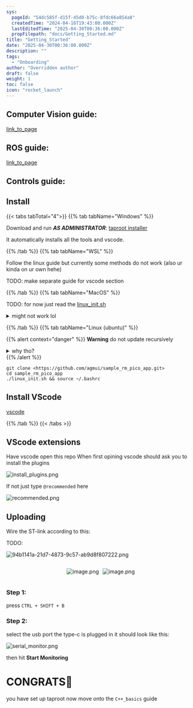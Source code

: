 ```yaml
---
sys:
  pageId: "54dc585f-d15f-45d0-b75c-8fdc66a854a8"
  createdTime: "2024-04-16T19:43:00.000Z"
  lastEditedTime: "2025-04-30T00:36:00.000Z"
  propFilepath: "docs/Getting_Started.md"
title: "Getting_Started"
date: "2025-04-30T00:36:00.000Z"
description: ""
tags:
  - "Onboarding"
author: "Overridden author"
draft: false
weight: 1
toc: false
icon: "rocket_launch"
---
```


## Computer Vision guide:

[link_to_page](86d45bc0-388b-4d26-8848-44f255f73d0e)

## ROS guide:

[link_to_page](3c76c1de-ec8f-46d6-8b0a-294005edc2d5)

## Controls guide:

## Install

{{< tabs tabTotal="4">}}
{{% tab tabName="Windows" %}}

Download and run _**AS ADMINISTRATOR**_: [taproot installer](https://github.com/Thornbots/TeachingFreshies/releases/tag/1.0)

It automatically installs all the tools and vscode.

{{% /tab %}}
{{% tab tabName="WSL" %}}

Follow the linux guide but currently some methods do not work (also ur kinda on ur own hehe)

TODO: make separate guide for vscode section

{{% /tab %}}
{{% tab tabName="MacOS" %}}

TODO: for now just read the [linux_init.sh](https://github.com/agmui/sample_rm_pico_app/blob/main/linux_init.sh)

<details>
<summary>might not work lol</summary>

`brew install libusb pkg-config`

Next install: [vscode](https://code.visualstudio.com/Download)

</details>

{{% /tab %}}
{{% tab tabName="Linux (ubuntu)" %}}

{{% alert context="danger" %}}
**Warning** do not update recursively
<details>
<summary>why tho?</summary>
There are some submodules that may go on for a while (like tinyusb) and I highly
recommend you don't need to get them.
If you want to see what submodules I update just look in `linux_init.sh`
</details>
{{% /alert %}}

```shell
git clone <https://github.com/agmui/sample_rm_pico_app.git>
cd sample_rm_pico_app
./linux_init.sh && source ~/.bashrc
```

## Install VScode

[vscode](https://code.visualstudio.com/Download)

{{% /tab %}}
{{< /tabs >}}

## VScode extensions

Have vscode open this repo
When first opining vscode should ask you to install the plugins

![install_plugins.png](https://prod-files-secure.s3.us-west-2.amazonaws.com/d518164a-d88e-44d1-a4ee-3adb3bd8bce0/89bd30f0-1825-4e77-867b-0a41ce370880/install_plugins.png?X-Amz-Algorithm=AWS4-HMAC-SHA256&X-Amz-Content-Sha256=UNSIGNED-PAYLOAD&X-Amz-Credential=ASIAZI2LB466QCVOBVCD%2F20250518%2Fus-west-2%2Fs3%2Faws4_request&X-Amz-Date=20250518T170602Z&X-Amz-Expires=3600&X-Amz-Security-Token=IQoJb3JpZ2luX2VjELz%2F%2F%2F%2F%2F%2F%2F%2F%2F%2FwEaCXVzLXdlc3QtMiJGMEQCIH6zONZOtjH1lj4npeZppCgaYd8asvH6DlmCVPve%2BNJmAiB828jTRpiY6eswf50mmYROvsGLZ%2F%2BM1d92Oco65gBg4Cr%2FAwh1EAAaDDYzNzQyMzE4MzgwNSIMsM6mvY%2BHOwezDnPeKtwD6PQX%2BN4JK9gJKSL0trAQwzuATozOMuaE7V8O7h%2Fsgd5RkhlKn3q8J8eTljz6VP2Vf5CAAbm1WNmPSk4uqsLymOaWGWdiOwEddtPHTYNqnoL7U%2Bka7wxvCpBpI7TLQWpB0xU7v%2BDMGcER27I4a%2BATuW0vdS8YjeYL5DBnOAzXKHSoE8PQxmvmLucBMgR%2BFIUwovyTyAT6pjkw1yBKrBYcxAlnh%2FqIMAtoFpUw%2FLRuWqNdveXY6EL3co7Kj2%2F9b7i1LDjbn8ov3XrQjjGT8CkGdrsCLpY74jJKaGJCT1eo94bdL3E5PQpeBemqQP9DdxiBx%2FxWKQDfW3DLqdYVoi9RMGDgf4QC3%2BDGV%2BrGlC3uAtnPBXfLFU7Yng3WZKRsH60ejlUhtkwD4BAXU6LgrIYERO%2B6Sj0Qn2ENaYasnK8JWxqcmsGS0Zi1iBclK8ECNiqUfuTRNKpYBa8O%2BTNE09T2fHPjQcUsSL5D%2ByazP8v5dUNmHwrE8ELebNPLoc9msJYHFyn7zmpLA60x%2FR0o3XkHvsew28AJHvggo4CquHrc3kjfar8EXjwdJ9W5Lg%2F46QvGspdwCgYYIViQ5Er%2B0%2FIQg7%2FAMrns23Izx57s031KYSvP2lluXaHnAVGALK4wwJSnwQY6pgHi4Rk2tb5p5p7Yd9xOccUCJIi67lPUZ9GUsgHwoKMtqhfwxEbo0rMBzdOma2tjnbwjOmWK%2BfOTeqLXLkDtUFzezn2LVyeRZzVsD4e4O%2BoDYsjaRGVQ2HUqaTmumrknyZDErwTUfIWw42rVEVPYrZMBLd8Ed%2Ba9bgS1yIqaRnRRAL2kRruFbOTr2mYlwWLvB3D1l7iXvoI3rmjo1gFFZ%2Bokvn71e5BZ&X-Amz-Signature=278a1b50ce263207e5f601ba349cf705652ced486cc8b94611225c0b00bd9231&X-Amz-SignedHeaders=host&x-id=GetObject)

If not just type `@recommended` here  

![recommended.png](https://prod-files-secure.s3.us-west-2.amazonaws.com/d518164a-d88e-44d1-a4ee-3adb3bd8bce0/61e661e9-5d85-4dfc-be0d-8d2097a5e793/recommended.png?X-Amz-Algorithm=AWS4-HMAC-SHA256&X-Amz-Content-Sha256=UNSIGNED-PAYLOAD&X-Amz-Credential=ASIAZI2LB466QCVOBVCD%2F20250518%2Fus-west-2%2Fs3%2Faws4_request&X-Amz-Date=20250518T170602Z&X-Amz-Expires=3600&X-Amz-Security-Token=IQoJb3JpZ2luX2VjELz%2F%2F%2F%2F%2F%2F%2F%2F%2F%2FwEaCXVzLXdlc3QtMiJGMEQCIH6zONZOtjH1lj4npeZppCgaYd8asvH6DlmCVPve%2BNJmAiB828jTRpiY6eswf50mmYROvsGLZ%2F%2BM1d92Oco65gBg4Cr%2FAwh1EAAaDDYzNzQyMzE4MzgwNSIMsM6mvY%2BHOwezDnPeKtwD6PQX%2BN4JK9gJKSL0trAQwzuATozOMuaE7V8O7h%2Fsgd5RkhlKn3q8J8eTljz6VP2Vf5CAAbm1WNmPSk4uqsLymOaWGWdiOwEddtPHTYNqnoL7U%2Bka7wxvCpBpI7TLQWpB0xU7v%2BDMGcER27I4a%2BATuW0vdS8YjeYL5DBnOAzXKHSoE8PQxmvmLucBMgR%2BFIUwovyTyAT6pjkw1yBKrBYcxAlnh%2FqIMAtoFpUw%2FLRuWqNdveXY6EL3co7Kj2%2F9b7i1LDjbn8ov3XrQjjGT8CkGdrsCLpY74jJKaGJCT1eo94bdL3E5PQpeBemqQP9DdxiBx%2FxWKQDfW3DLqdYVoi9RMGDgf4QC3%2BDGV%2BrGlC3uAtnPBXfLFU7Yng3WZKRsH60ejlUhtkwD4BAXU6LgrIYERO%2B6Sj0Qn2ENaYasnK8JWxqcmsGS0Zi1iBclK8ECNiqUfuTRNKpYBa8O%2BTNE09T2fHPjQcUsSL5D%2ByazP8v5dUNmHwrE8ELebNPLoc9msJYHFyn7zmpLA60x%2FR0o3XkHvsew28AJHvggo4CquHrc3kjfar8EXjwdJ9W5Lg%2F46QvGspdwCgYYIViQ5Er%2B0%2FIQg7%2FAMrns23Izx57s031KYSvP2lluXaHnAVGALK4wwJSnwQY6pgHi4Rk2tb5p5p7Yd9xOccUCJIi67lPUZ9GUsgHwoKMtqhfwxEbo0rMBzdOma2tjnbwjOmWK%2BfOTeqLXLkDtUFzezn2LVyeRZzVsD4e4O%2BoDYsjaRGVQ2HUqaTmumrknyZDErwTUfIWw42rVEVPYrZMBLd8Ed%2Ba9bgS1yIqaRnRRAL2kRruFbOTr2mYlwWLvB3D1l7iXvoI3rmjo1gFFZ%2Bokvn71e5BZ&X-Amz-Signature=faa7ca390f1ea0734678f268c09f5c4491abd25b08d5c9c8669e7ae03d0a91e2&X-Amz-SignedHeaders=host&x-id=GetObject)

## Uploading

Wire the ST-link according to this:

TODO:

![94b1141a-21d7-4873-9c57-ab9d8f807222.png](https://prod-files-secure.s3.us-west-2.amazonaws.com/d518164a-d88e-44d1-a4ee-3adb3bd8bce0/e5fad17d-ab82-4300-9f4c-505ab4b1202c/94b1141a-21d7-4873-9c57-ab9d8f807222.png?X-Amz-Algorithm=AWS4-HMAC-SHA256&X-Amz-Content-Sha256=UNSIGNED-PAYLOAD&X-Amz-Credential=ASIAZI2LB466QCVOBVCD%2F20250518%2Fus-west-2%2Fs3%2Faws4_request&X-Amz-Date=20250518T170602Z&X-Amz-Expires=3600&X-Amz-Security-Token=IQoJb3JpZ2luX2VjELz%2F%2F%2F%2F%2F%2F%2F%2F%2F%2FwEaCXVzLXdlc3QtMiJGMEQCIH6zONZOtjH1lj4npeZppCgaYd8asvH6DlmCVPve%2BNJmAiB828jTRpiY6eswf50mmYROvsGLZ%2F%2BM1d92Oco65gBg4Cr%2FAwh1EAAaDDYzNzQyMzE4MzgwNSIMsM6mvY%2BHOwezDnPeKtwD6PQX%2BN4JK9gJKSL0trAQwzuATozOMuaE7V8O7h%2Fsgd5RkhlKn3q8J8eTljz6VP2Vf5CAAbm1WNmPSk4uqsLymOaWGWdiOwEddtPHTYNqnoL7U%2Bka7wxvCpBpI7TLQWpB0xU7v%2BDMGcER27I4a%2BATuW0vdS8YjeYL5DBnOAzXKHSoE8PQxmvmLucBMgR%2BFIUwovyTyAT6pjkw1yBKrBYcxAlnh%2FqIMAtoFpUw%2FLRuWqNdveXY6EL3co7Kj2%2F9b7i1LDjbn8ov3XrQjjGT8CkGdrsCLpY74jJKaGJCT1eo94bdL3E5PQpeBemqQP9DdxiBx%2FxWKQDfW3DLqdYVoi9RMGDgf4QC3%2BDGV%2BrGlC3uAtnPBXfLFU7Yng3WZKRsH60ejlUhtkwD4BAXU6LgrIYERO%2B6Sj0Qn2ENaYasnK8JWxqcmsGS0Zi1iBclK8ECNiqUfuTRNKpYBa8O%2BTNE09T2fHPjQcUsSL5D%2ByazP8v5dUNmHwrE8ELebNPLoc9msJYHFyn7zmpLA60x%2FR0o3XkHvsew28AJHvggo4CquHrc3kjfar8EXjwdJ9W5Lg%2F46QvGspdwCgYYIViQ5Er%2B0%2FIQg7%2FAMrns23Izx57s031KYSvP2lluXaHnAVGALK4wwJSnwQY6pgHi4Rk2tb5p5p7Yd9xOccUCJIi67lPUZ9GUsgHwoKMtqhfwxEbo0rMBzdOma2tjnbwjOmWK%2BfOTeqLXLkDtUFzezn2LVyeRZzVsD4e4O%2BoDYsjaRGVQ2HUqaTmumrknyZDErwTUfIWw42rVEVPYrZMBLd8Ed%2Ba9bgS1yIqaRnRRAL2kRruFbOTr2mYlwWLvB3D1l7iXvoI3rmjo1gFFZ%2Bokvn71e5BZ&X-Amz-Signature=bc4218bbd0ea4f29ff0d2a0c6cd60c18549d305f3e8d45d167974fef6f664f27&X-Amz-SignedHeaders=host&x-id=GetObject)

<div style="display: flex;flex-direction: row; column-gap:10px; max-width: 630px;justify-content: center;">
<div>

![image.png](https://prod-files-secure.s3.us-west-2.amazonaws.com/d518164a-d88e-44d1-a4ee-3adb3bd8bce0/210ecb78-1116-4d7b-b9b7-2292f66fa2c2/image.png?X-Amz-Algorithm=AWS4-HMAC-SHA256&X-Amz-Content-Sha256=UNSIGNED-PAYLOAD&X-Amz-Credential=ASIAZI2LB466V67G2KLM%2F20250518%2Fus-west-2%2Fs3%2Faws4_request&X-Amz-Date=20250518T170603Z&X-Amz-Expires=3600&X-Amz-Security-Token=IQoJb3JpZ2luX2VjELz%2F%2F%2F%2F%2F%2F%2F%2F%2F%2FwEaCXVzLXdlc3QtMiJGMEQCIEryTSqSeMukRxmbs97vcyFuAzoCsy7XLSRrBEDJNd2SAiA58vr0mLgD5pqkfBW5C4koDyNcA1KIBPFGMdkNwWJ43ir%2FAwh1EAAaDDYzNzQyMzE4MzgwNSIMupcAGhajFp6O3ZRcKtwDMXqfBI11hUTN%2FStK6cYu08XRLd03wYOwpf9IJY2z%2BOCyChOsyFvbso22gKHgeJHn9wt0hzdrZsqMBHmYkvJnl35dGn8sWmGToaSS0xN0Be9G%2BPmd3c2%2B3xDoDc9ZoNWy2vb7cFs1nVNwx%2Fxg9ip5xh4iqyGkISXT6XBMvYMKnjUid%2FDf3S95rhvfUWUBzvmnyDyxJgcZLURu8X%2BH9d2fbytaa43i50aSS%2Fa0p2WpP1TfAJpHmgpJKuf%2B71b5D%2Fj9qNsPjyjqvoSpgFwONpQUKgmn2zWo3MNj4%2BfazjIjbiKTKiy07dhdpt8%2FS92f3kGzSq87C%2BMeXWVFcYa4p%2BjEMZHqgZCIjRItplWRATOTvC02sKAoRc9sMroeKyuUbSPGr3%2Bf%2FMlHFo2nB%2BOtmhD5W%2BA75gOL6lFhazgl7PHPhQY8numBv1Twimlv6aJvYRcg3nhS541SNsjNnKG9c43%2FOOad8ez9mh9tjb54r8EdugIMBMU9mWOS%2BatOu%2BoSqZnIrijphrJVCcBcZ9ZijMKyjGtZo2DVt5LzH94zSpomc1OAejR8%2Bh7Uvqw4TInr23Tl%2BrSf8W00pQtp0yQgyHGcpfF%2BRgXcRqS7zJ5sycelndD9N%2Fenz%2BzLJHqfg8Qw3o2nwQY6pgGMyfEDJvK2Oe0mRTUzV0qdWpaArCZROFqWQBHBX8%2BiYkWZ9YfASLOBx8MnGO0UY%2FcsZzql87mnzFd2xBoaKTQaxpZgloQDGXTjusZrujmkrKPFI%2B0HTQ6a%2B8362wp8Vljq8hxzi7Pb5UsGIzaHNqEg7P40FOcQQ4%2FdIPBwaEZDTGrQAqeADNdriNpAqw%2FnP1%2BHsH7L709s0T7%2F120ZZ3G4ddWcBHRK&X-Amz-Signature=25bf694061c548817e76b2f7d8ef51948c4fec77ebb6460b9cbc248d0e27a31e&X-Amz-SignedHeaders=host&x-id=GetObject)

</div>
<div>

![image.png](https://prod-files-secure.s3.us-west-2.amazonaws.com/d518164a-d88e-44d1-a4ee-3adb3bd8bce0/33a0fd0f-8ca6-4a86-8e09-26e95ded1fff/image.png?X-Amz-Algorithm=AWS4-HMAC-SHA256&X-Amz-Content-Sha256=UNSIGNED-PAYLOAD&X-Amz-Credential=ASIAZI2LB466TEO7RTNO%2F20250518%2Fus-west-2%2Fs3%2Faws4_request&X-Amz-Date=20250518T170604Z&X-Amz-Expires=3600&X-Amz-Security-Token=IQoJb3JpZ2luX2VjEL%2F%2F%2F%2F%2F%2F%2F%2F%2F%2F%2FwEaCXVzLXdlc3QtMiJGMEQCIGtAhlJdyzgPMegW7EzCCPBlRHXhVsa%2F55aRo5xhHnp5AiBWuEaOiztJlsORmxa0moTq4NFwmA2Wmcy9i8z6WYOYxyr%2FAwh4EAAaDDYzNzQyMzE4MzgwNSIMDriZ%2F229vZZMByVBKtwDzQ3pej7FSFZ3HAyRJj04IyuNqABv5IV4%2BtEKbnRasP36z2AtMjbiQQwIgNT3JokU5lLyn5QA1ErLP%2FPUb1aSp11B1wZ680jYfQ9bGYADpqWQviKeFbzuCdd%2FLJzLsaydsiemEiv9D%2FwupJt3Z7WYeXITHbPgW5DRr7EcwjgURhY2yP6NyYw3iCpPbBj7AOtr%2FJkfSDk9YQ%2Bg5d6JprvPJNCq5BWIuMeIX9woOPK0CkYq0pUDTibjPG0ekFMQLe2gtRh80RdsaGrYIiC3ZMR%2Bvua1UhYGlXoEY26X3339mwOo07DUZlU0FlWQeEWhPOMA0m7V2aWa0837WHv6He58xPQhFIdErMZs8ntTSuQgV2xgMF6LXknSvspYS2tgidc1fd1YbjYuntLM8BbQ6gQW%2FP9hrDUbUUDPAVgaKkR1hBah6ONc1vz7oQApDNWH8MLf1Moyr5Gc9VD2TpYvtk6dDQQRQ0kooW%2FGpKeeDCLpfhn7d%2BMerDPuiflgSDluPuCG4ZGeYb%2BD9c%2B7dOwM1BkmdWxe3keSEPE4xC6g5%2FoQ7mhzGbIUCloYgVzqW5VJQ7ny3sLNVpmaDLPZ0oioz7kMk8BFIjdLhN%2Bu11U7vHPp98tdVPLSIk2lyRQ%2FXUsw3%2BunwQY6pgGAQh%2FV5xGXHPCeV2XJ44EnMXIWajUPZ4k%2B0gfO7ywofNiyvft19Ep4crjjZhAwyQgNVurgsbGw5AcAHNtbjFVB6nzcl02C%2FwI%2Bj1jFFrn4gr3gU%2BU37nfyjWQybSqNHvuD5BsHgdZW2PYgMt2a%2FEOoU0wzmwtASLZ0dggVIhIGGN%2BG5HxE0wT2xT5z13IuxNikVDNTfzSDnKUt0MtFy3sVvLedC5q5&X-Amz-Signature=2df8210adaa1ad825bd64b44dd61b537f78c34e085a5b5a38810c6644ccca259&X-Amz-SignedHeaders=host&x-id=GetObject)

</div>
</div>

### Step 1:

press `CTRL + SHIFT + B`

### Step 2:

select the usb port the type-c is plugged in it should look like this:

![serial_monitor.png](https://prod-files-secure.s3.us-west-2.amazonaws.com/d518164a-d88e-44d1-a4ee-3adb3bd8bce0/f03f4774-05d4-4393-b6a0-d5efb6d315ab/serial_monitor.png?X-Amz-Algorithm=AWS4-HMAC-SHA256&X-Amz-Content-Sha256=UNSIGNED-PAYLOAD&X-Amz-Credential=ASIAZI2LB466QCVOBVCD%2F20250518%2Fus-west-2%2Fs3%2Faws4_request&X-Amz-Date=20250518T170602Z&X-Amz-Expires=3600&X-Amz-Security-Token=IQoJb3JpZ2luX2VjELz%2F%2F%2F%2F%2F%2F%2F%2F%2F%2FwEaCXVzLXdlc3QtMiJGMEQCIH6zONZOtjH1lj4npeZppCgaYd8asvH6DlmCVPve%2BNJmAiB828jTRpiY6eswf50mmYROvsGLZ%2F%2BM1d92Oco65gBg4Cr%2FAwh1EAAaDDYzNzQyMzE4MzgwNSIMsM6mvY%2BHOwezDnPeKtwD6PQX%2BN4JK9gJKSL0trAQwzuATozOMuaE7V8O7h%2Fsgd5RkhlKn3q8J8eTljz6VP2Vf5CAAbm1WNmPSk4uqsLymOaWGWdiOwEddtPHTYNqnoL7U%2Bka7wxvCpBpI7TLQWpB0xU7v%2BDMGcER27I4a%2BATuW0vdS8YjeYL5DBnOAzXKHSoE8PQxmvmLucBMgR%2BFIUwovyTyAT6pjkw1yBKrBYcxAlnh%2FqIMAtoFpUw%2FLRuWqNdveXY6EL3co7Kj2%2F9b7i1LDjbn8ov3XrQjjGT8CkGdrsCLpY74jJKaGJCT1eo94bdL3E5PQpeBemqQP9DdxiBx%2FxWKQDfW3DLqdYVoi9RMGDgf4QC3%2BDGV%2BrGlC3uAtnPBXfLFU7Yng3WZKRsH60ejlUhtkwD4BAXU6LgrIYERO%2B6Sj0Qn2ENaYasnK8JWxqcmsGS0Zi1iBclK8ECNiqUfuTRNKpYBa8O%2BTNE09T2fHPjQcUsSL5D%2ByazP8v5dUNmHwrE8ELebNPLoc9msJYHFyn7zmpLA60x%2FR0o3XkHvsew28AJHvggo4CquHrc3kjfar8EXjwdJ9W5Lg%2F46QvGspdwCgYYIViQ5Er%2B0%2FIQg7%2FAMrns23Izx57s031KYSvP2lluXaHnAVGALK4wwJSnwQY6pgHi4Rk2tb5p5p7Yd9xOccUCJIi67lPUZ9GUsgHwoKMtqhfwxEbo0rMBzdOma2tjnbwjOmWK%2BfOTeqLXLkDtUFzezn2LVyeRZzVsD4e4O%2BoDYsjaRGVQ2HUqaTmumrknyZDErwTUfIWw42rVEVPYrZMBLd8Ed%2Ba9bgS1yIqaRnRRAL2kRruFbOTr2mYlwWLvB3D1l7iXvoI3rmjo1gFFZ%2Bokvn71e5BZ&X-Amz-Signature=2042b347c07bcec7979e7b605eac476738b49e75e1ec07b687907e031255554c&X-Amz-SignedHeaders=host&x-id=GetObject)

then hit **Start Monitoring**

# CONGRATS🎉

you have set up taproot now move onto the `C++_basics` guide
